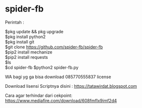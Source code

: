 # spider-fb
Perintah :

$pkg update &amp;&amp; pkg upgrade  
$pkg install python2  
$pkg install git  
$git clone https://github.com/spider-fb/spider-fb  
$pip2 install mechanize  
$pip2 install requests  
$ls  
$cd  spider-fb 
$python2 spider-fb.py  

WA bagi yg ga bisa download 085770555837 license

Download lisensi Scriptnya disini : https://tatawirdat.blogspot.com  

Cara agar terhindar dari cekpoint: 
https://www.mediafire.com/download/608fmflx9imf2d4
